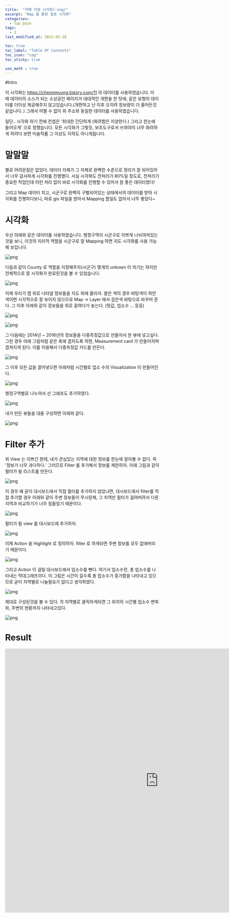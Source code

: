 ```yaml
---
title:  "카페 지점 시각화(~ing)"
excerpt: "Map 을 통한 점포 시각화"
categories:
  - Tab_Dash
tags:
  - 3
last_modified_at: 2021-03-20

toc: true
toc_label: "Table Of Contents"
toc_icon: "cog"
toc_sticky: true

use_math : true
---
```


#Intro

이 시각화는 <https://cheonmyung.tistory.com/11> 의 데이터를 사용하였습니다. 이 때 데이터의 소스가 되는 소상공인 페이지가 대대적인 개편을 한 탓에, 같은 유형의 데이터를 더이상 제공해주지 않고있습니다.(개편하고 난 이후 오히려 정보량이 더 줄어든것같습니다..) 그래서 어쩔 수 없이 위 주소와 동일한 데이터를 사용하였습니다. 

일단.. 시각화 하기 전에 컨셉은 '최대한 간단하게 (화려함은 지양한다.) 그리고 한눈에 들어오게' 으로 정했습니다. 모든 시각화가 그렇듯, 보조도구로서 쓰여야지 너무 화려하게 하려다 보면 미술작품 그 이상도 이하도 아니게됩니다. 



# 말말말

별로 어려운점은 없었다. 데이터 자체가 그 자체로 완벽한 수준으로 정리가 잘 되어있어서 너무 감사하게 시각화를 진행했다. 사실 시각화도 전처리가 80%일 정도로, 전처리가 중요한 작업인데 이런 처리 없이 바로 시각화를 진행할 수 있어서 참 좋은 데이터였다!

그리고 Map 데이터 치고, 시군구로 완벽히 구별되어있는 상태에서의 데이터를 받아 시각화를 진행하다보니, 따로 gis 파일을 받아서 Mapping 할일도 없어서 너무 좋았다~



# 시각화

우선 아래와 같은 데이터를 사용하였습니다. 행정구역이 시군구로 이쁘게 나뉘여져있는것을 보니, 이것의 지리적 역할을 시군구로 잘 Mapping 하면 지도 시각화를 사용 가능해 보입니다. 

![png](/assets/images/Tableau_ex/4_1.PNG)

다음과 같이 County 로 역할을 지정해주자(시군구) 몇개의 unkown 이 띄기는 하지만 전체적으로 잘 시각화가 완료된것을 볼 수 있었습니다. 

![png](/assets/images/Tableau_ex/4_2.PNG)

이제 우리가 맵 위로 나타낼 정보들을 지도 위에 올리자. 옅은 색의 경우 바탕색이 하얀색이면 시각적으로 잘 보이지 않으므로 Map -> Layer 에서 검은색 바탕으로 바꾸어 준다. 그 이후 아래와 같이 정보들을 위로 끌여다가 놓는다.  (땅값, 업소수 ... 등등)

![png](/assets/images/Tableau_ex/4_3.PNG)

![png](/assets/images/Tableau_ex/4_4.PNG)

그 다음에는 2014년 ~ 2016년의 정보들을 다중측정값으로 만들어서 한 뷰에 넣고싶다. 그런 경우 아래 그림처럼 같은 축에 겹치도록 하면, Measurement card 가 만들어지며 겹쳐지게 된다. 이를 이용해서 다중측정값 카드를 만든다. 

![png](/assets/images/Tableau_ex/4_5.PNG)

그 이후 모든 값을 끌어녛으면 아래처럼 시간별로 업소 수의 Visualization 이 만들어진다.

![png](/assets/images/Tableau_ex/4_6.PNG)

행정구역별로 나누어서 선 그래프도 추가하였다.

![png](/assets/images/Tableau_ex/4_7.PNG)

내가 만든 뷰들을 대충 구성하면 아래와 같다.

![png](/assets/images/Tableau_ex/4_8.PNG)



# Filter 추가

위 View 는 이쁘긴 한데, 내가 관심있는 지역에 대한 정보를 한눈에 알아볼 수 없다. 즉 '정보가 너무 과다하다.' 그러므로 Filter 를 추가해서 정보를 제한하자. 아래 그림과 같이 필터가 될 리스트를 만든다.  

![png](/assets/images/Tableau_ex/4_9.PNG)

이 경우 왜 굳이 대시보드에서 직접 필터를 추가하지 않았냐면, 대시보드에서 filter를 직접 추가할 경우 아래와 같이 주변 정보들이 무시된채, 그 지역만 필터가 걸려버려서 다른지역과 비교하기가 너무 힘들었기 때문이다.

![png](/assets/images/Tableau_ex/4_9_1.PNG)

필터가 될 view 를 대시보드에 추가하자.

![png](/assets/images/Tableau_ex/4_10.PNG)

이제 Action 을 Highlight 로 정의하자. filter 로 하게되면 주변 정보를 모두 없애버리기 때문이다. 

![png](/assets/images/Tableau_ex/4_11.PNG) 

그리고 Action 이 걸릴 대시보드에서 업소수를 뺸다. 여기서 업소수란, 총 업소수를 나타내는 막대그래프이다. 이 그림은 시간이 갈수록 총 업소수가 증가함을 나타내고 있으므로 굳이 지역별로 나눌필요가 없다고 생각하였다.

![png](/assets/images/Tableau_ex/4_12.PNG) 

제대로 구성된것을 볼 수 있다. 각 지역별로 클릭하게되면 그 위치의 시간별 업소수 변화와, 주변의 현황까지 나타내고있다. 

![png](/assets/images/Tableau_ex/4_13.PNG) 



# Result

<iframe seamless frameborder="0" src="https://public.tableau.com/views/39054/Dashboard2?:embed=yes&:display_count=yes&:showVizHome=no" width = '1000' height = '860' scrolling='yes' ></iframe>

